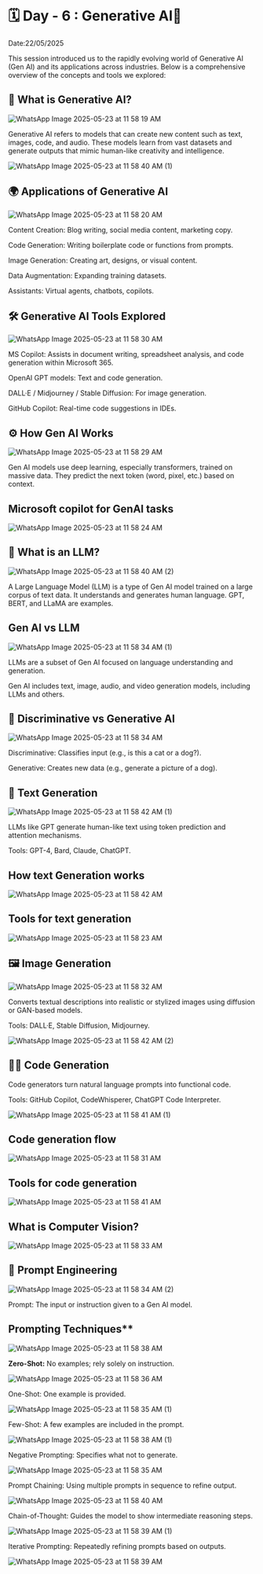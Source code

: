 # 🗓 Day - 6 : Generative AI🚀

Date:22/05/2025

This session introduced us to the rapidly evolving world of Generative AI (Gen AI) and its applications across industries. Below is a comprehensive overview of the concepts and tools we explored:

## 🤖 What is Generative AI?

![WhatsApp Image 2025-05-23 at 11 58 19 AM](https://github.com/user-attachments/assets/e22d9b4c-ca87-4d06-b968-29a931983173)

Generative AI refers to models that can create new content such as text, images, code, and audio. These models learn from vast datasets and generate outputs that mimic human-like creativity and intelligence.

![WhatsApp Image 2025-05-23 at 11 58 40 AM (1)](https://github.com/user-attachments/assets/d4f1b33d-5b02-45c9-8ee7-822d38f05cb6)

## 🌍 Applications of Generative AI

![WhatsApp Image 2025-05-23 at 11 58 20 AM](https://github.com/user-attachments/assets/21cd5bcc-8ef0-4129-a19c-2d426573a79b)

Content Creation: Blog writing, social media content, marketing copy.

Code Generation: Writing boilerplate code or functions from prompts.

Image Generation: Creating art, designs, or visual content.

Data Augmentation: Expanding training datasets.

Assistants: Virtual agents, chatbots, copilots.

## 🛠️ Generative AI Tools Explored

![WhatsApp Image 2025-05-23 at 11 58 30 AM](https://github.com/user-attachments/assets/7ddf39cb-0bf1-4169-bcae-200e71ee953e)

MS Copilot: Assists in document writing, spreadsheet analysis, and code generation within Microsoft 365.

OpenAI GPT models: Text and code generation.

DALL·E / Midjourney / Stable Diffusion: For image generation.

GitHub Copilot: Real-time code suggestions in IDEs.

## ⚙️ How Gen AI Works

![WhatsApp Image 2025-05-23 at 11 58 29 AM](https://github.com/user-attachments/assets/44fe8a0d-a2ba-41f2-875b-19cc481c941b)

Gen AI models use deep learning, especially transformers, trained on massive data. They predict the next token (word, pixel, etc.) based on context.

## Microsoft copilot for GenAI tasks

![WhatsApp Image 2025-05-23 at 11 58 24 AM](https://github.com/user-attachments/assets/1796502c-7940-4ef6-b4bc-e47adbe5cc2d)

## 🧠 What is an LLM?

![WhatsApp Image 2025-05-23 at 11 58 40 AM (2)](https://github.com/user-attachments/assets/aafd4400-aa13-44fb-a10a-e9a5003b76c3)

A Large Language Model (LLM) is a type of Gen AI model trained on a large corpus of text data. It understands and generates human language. GPT, BERT, and LLaMA are examples.

## Gen AI vs LLM

![WhatsApp Image 2025-05-23 at 11 58 34 AM (1)](https://github.com/user-attachments/assets/9b1a60cb-0c91-4b0a-8a4c-8f588be974a0)

LLMs are a subset of Gen AI focused on language understanding and generation.

Gen AI includes text, image, audio, and video generation models, including LLMs and others.

## 🧪 Discriminative vs Generative AI

![WhatsApp Image 2025-05-23 at 11 58 34 AM](https://github.com/user-attachments/assets/55a620dc-5781-4b2f-b5d9-85e0b27ebabc)

Discriminative: Classifies input (e.g., is this a cat or a dog?).

Generative: Creates new data (e.g., generate a picture of a dog).

## 🧾 Text Generation

![WhatsApp Image 2025-05-23 at 11 58 42 AM (1)](https://github.com/user-attachments/assets/f94af829-0cad-46e8-ac69-364f25365b70)

LLMs like GPT generate human-like text using token prediction and attention mechanisms.

Tools: GPT-4, Bard, Claude, ChatGPT.

## How text Generation works

![WhatsApp Image 2025-05-23 at 11 58 42 AM](https://github.com/user-attachments/assets/158b1f7d-a415-46cc-b221-ec221ea224ab)

## Tools for text generation

![WhatsApp Image 2025-05-23 at 11 58 23 AM](https://github.com/user-attachments/assets/3a89dd23-5f20-4716-9fe5-bbc35d70c771)

## 🖼️ Image Generation

![WhatsApp Image 2025-05-23 at 11 58 32 AM](https://github.com/user-attachments/assets/7bbb29f5-20cd-42e9-b350-7e5f1fba1b03)

Converts textual descriptions into realistic or stylized images using diffusion or GAN-based models.

Tools: DALL·E, Stable Diffusion, Midjourney.

![WhatsApp Image 2025-05-23 at 11 58 42 AM (2)](https://github.com/user-attachments/assets/e14967ce-c124-4066-9029-df1c5d4c80a6)

## 👨‍💻 Code Generation

Code generators turn natural language prompts into functional code.

Tools: GitHub Copilot, CodeWhisperer, ChatGPT Code Interpreter.

![WhatsApp Image 2025-05-23 at 11 58 41 AM (1)](https://github.com/user-attachments/assets/94bd3677-e85c-4892-96c2-1b69278aa491)

## Code generation flow

![WhatsApp Image 2025-05-23 at 11 58 31 AM](https://github.com/user-attachments/assets/00174ded-c756-4f8d-a2e9-00eb203e7bec)

## Tools for code generation

![WhatsApp Image 2025-05-23 at 11 58 41 AM](https://github.com/user-attachments/assets/1c53474b-1bd1-4717-96b1-0b66cf3bc2f7)

## What is Computer Vision?

![WhatsApp Image 2025-05-23 at 11 58 33 AM](https://github.com/user-attachments/assets/5a19ec4a-1dc8-4186-b885-9eeb459bb472)

## 💬 Prompt Engineering

![WhatsApp Image 2025-05-23 at 11 58 34 AM (2)](https://github.com/user-attachments/assets/eb547772-2374-4690-bf30-2983fb182be2)

Prompt: The input or instruction given to a Gen AI model.

## Prompting Techniques**

![WhatsApp Image 2025-05-23 at 11 58 38 AM](https://github.com/user-attachments/assets/e1efdff3-c90b-4cae-b47a-dc73114d857a)

**Zero-Shot:** No examples; rely solely on instruction.

![WhatsApp Image 2025-05-23 at 11 58 36 AM](https://github.com/user-attachments/assets/4247323b-b3b6-4e9c-a38d-34fa9f9ec09f)

One-Shot: One example is provided.

![WhatsApp Image 2025-05-23 at 11 58 35 AM (1)](https://github.com/user-attachments/assets/abc1e367-7751-407c-a49e-f683970285a2)

Few-Shot: A few examples are included in the prompt.

![WhatsApp Image 2025-05-23 at 11 58 38 AM (1)](https://github.com/user-attachments/assets/96aa4ac5-64fd-42d0-8d03-f0d415e340e0)

Negative Prompting: Specifies what not to generate.

![WhatsApp Image 2025-05-23 at 11 58 35 AM](https://github.com/user-attachments/assets/c3d4c25e-7193-492d-b8dd-32a4c233eb8a)

Prompt Chaining: Using multiple prompts in sequence to refine output.

![WhatsApp Image 2025-05-23 at 11 58 40 AM](https://github.com/user-attachments/assets/c3a44188-4763-4406-8ae3-89af6017f95f)

Chain-of-Thought: Guides the model to show intermediate reasoning steps.

![WhatsApp Image 2025-05-23 at 11 58 39 AM (1)](https://github.com/user-attachments/assets/8e86cea4-de56-414b-a79e-44eca2f6e11a)

Iterative Prompting: Repeatedly refining prompts based on outputs.

![WhatsApp Image 2025-05-23 at 11 58 39 AM](https://github.com/user-attachments/assets/bb449ec4-253e-4dfe-b9bc-bbbcc7b86583)

